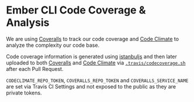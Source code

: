 # Ember CLI Code Coverage & Analysis

We are using [Coveralls](https://coveralls.io/) to track our code coverage
and [Code Climate](https://codeclimate.com/) to analyze the complexity our code base.

Code coverage information is generated using [istanbuljs](https://github.com/istanbuljs/nyc)
and then later uploaded to both
[Coveralls](https://coveralls.io/github/ember-cli/ember-cli) and
[Code Climate](https://codeclimate.com/github/ember-cli/ember-cli) via
[`.travis/codecoverage.sh`](../.travis/codecoverage.sh) after each Pull Request.

`CODECLIMATE_REPO_TOKEN`, `COVERALLS_REPO_TOKEN` and `COVERALLS_SERVICE_NAME` are set via Travis CI
Settings and not exposed to the public as they are private tokens.
